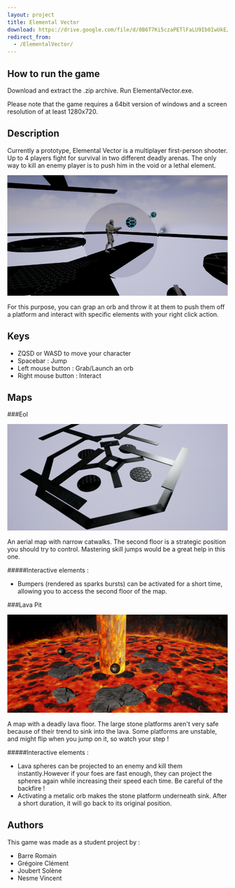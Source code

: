 ```yaml
---
layout: project
title: Elemental Vector
download: https://drive.google.com/file/d/0B6T7Ki5czaPETlFaLU9Ib0IwUkE/view?usp=sharing
redirect_from: 
  - /ElementalVector/
---
```



## How to run the game

Download and extract the .zip archive.
Run ElementalVector.exe.

Please note that the game requires a 64bit version of windows and a screen resolution of at least 1280x720.

## Description

Currently a prototype, Elemental Vector is a multiplayer first-person shooter.
Up to 4 players fight for survival in two different deadly arenas.
The only way to kill an enemy player is to push him in the void or a lethal element.

![Screenshot](images/ElementalVector/screenshot.png)

For this purpose, you can grap an orb and throw it at them to push them off a platform and interact with specific elements with your right click action. 

## Keys

* ZQSD or WASD to move your character
* Spacebar : Jump
* Left mouse button : Grab/Launch an orb
* Right mouse button : Interact

## Maps

###Eol

![Eol preview](images/ElementalVector/eol.png)

An aerial map with narrow catwalks. The second floor is a strategic position you should try to control. Mastering skill jumps would be a great help in this one.

#####Interactive elements :
* Bumpers (rendered as sparks bursts) can be activated for a short time, allowing you to access the second floor of the map.

###Lava Pit

![Lava Pit preview](images/ElementalVector/lavaPit.png)

A map with a deadly lava floor. The large stone platforms aren't very safe because of their trend to sink into the lava.
Some platforms are unstable, and might flip when you jump on it, so watch your step !

#####Interactive elements :
* Lava spheres can be projected to an enemy and kill them instantly.However if your foes are fast enough, they can project the spheres again while increasing their speed each time. Be careful of the backfire !
* Activating a metalic orb makes the stone platform underneath sink. After a short duration, it will go back to its original position. 

## Authors
This game was made as a student project by :

* Barre Romain
* Grégoire Clément
* Joubert Solène
* Nesme Vincent
